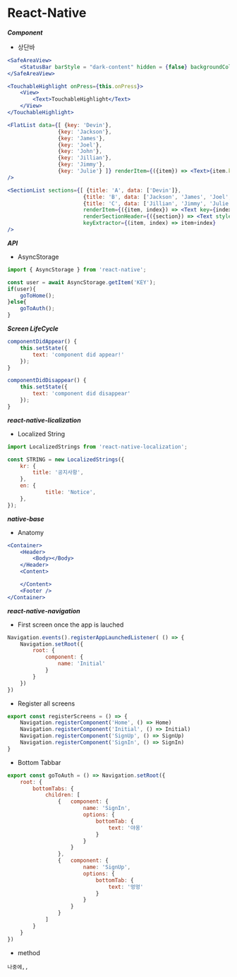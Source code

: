 React-Native
==================

***Component***

* 상단바

```jsx
<SafeAreaView>
	<StatusBar barStyle = "dark-content" hidden = {false} backgroundColor = "#00BCD4" translucent = {true}/>
</SafeAreaView>
```

```jsx
<TouchableHighlight onPress={this.onPress}>
	<View>
		<Text>TouchableHighlight</Text>
	</View>
</TouchableHighlight>
```

```jsx
<FlatList data={[ {key: 'Devin'},
				{key: 'Jackson'},
				{key: 'James'},
				{key: 'Joel'},
				{key: 'John'},
				{key: 'Jillian'},
				{key: 'Jimmy'},
				{key: 'Julie'} ]} renderItem={({item}) => <Text>{item.key}</Text>}
/>
```

```jsx
<SectionList sections={[ {title: 'A', data: ['Devin']},
						{title: 'B', data: ['Jackson', 'James', 'Joel', 'John']},
						{title: 'C', data: ['Jillian', 'Jimmy', 'Julie']} ]}
						renderItem={({item, index}) => <Text key={index}>{item}</Text>}
						renderSectionHeader={({section}) => <Text style={{fontWeight: 'bold'}}>{section.title}</Text>}
						keyExtractor={(item, index) => item+index}
/>
```


***API***

* AsyncStorage

```javascript
import { AsyncStorage } from 'react-native';

const user = await AsyncStorage.getItem('KEY');
if(user){
	goToHome();
}else{
	goToAuth();
}
```

***Screen LifeCycle***

```javascript
componentDidAppear() {
	this.setState({
		text: 'component did appear!'
	});
}

componentDidDisappear() {
	this.setState({
		text: 'component did disappear'
	});
}
```

***react-native-licalization***

* Localized String

```javascript
import LocalizedStrings from 'react-native-localization';

const STRING = new LocalizedStrings({
 	kr: {
		title: '공지사항',
	},
  	en: {
    		title: 'Notice',
  	},
});
```

***native-base***

* Anatomy

```jsx
<Container>
	<Header>
		<Body></Body>
	</Header>
	<Content>

	</Content>
	<Footer />
</Container>
```

***react-native-navigation***

* First screen once the app is lauched

```javascript
Navigation.events().registerAppLaunchedListener( () => {
	Navigation.setRoot({
		root: {
			component: {
				name: 'Initial'
			}
		}
	})
})
```

* Register all screens

```javascript
export const registerScreens = () => {
	Navigation.registerComponent('Home', () => Home)
	Navigation.registerComponent('Initial', () => Initial)
	Navigation.registerComponent('SignUp', () => SignUp)
	Navigation.registerComponent('SignIn', () => SignIn)
}
```

* Bottom Tabbar

```javascript
export const goToAuth = () => Navigation.setRoot({
	root: {
		bottomTabs: {
			children: [
				{	component: {
						name: 'SignIn',
						options: {
							bottomTab: {
								text: '야옹'
							}
						}
					}
				},
				{	component: {
						name: 'SignUp',
						options: {
							bottomTab: {
								text: '멍멍'
							}
						}
					}
				}
			]
		}
	}
})
```

* method

```
나중에,,
```


